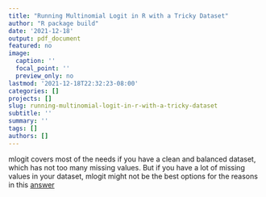 ```yaml
---
title: "Running Multinomial Logit in R with a Tricky Dataset"
author: "R package build"
date: '2021-12-18'
output: pdf_document
featured: no
image:
  caption: ''
  focal_point: ''
  preview_only: no
lastmod: '2021-12-18T22:32:23-08:00'
categories: []
projects: []
slug: running-multinomial-logit-in-r-with-a-tricky-dataset
subtitle: ''
summary: ''
tags: []
authors: []
---
```


mlogit covers most of the needs if you have a clean and balanced dataset, which has not too many missing values. But if you have a lot of missing values in your dataset, mlogit might not be the best options for the reasons in this [answer](https://stackoverflow.com/questions/56939628/handling-alternative-specific-na-values-in-mlogit)